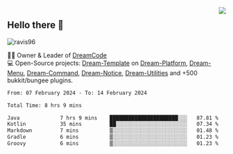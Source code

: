 <img align='right' src="https://github-readme-stats.vercel.app/api?username=Ravis96&show_icons=true">

## Hello there 👋
<p align="left"> <img src="https://komarev.com/ghpvc/?username=ravis96&label=Profile%20views&color=0e75b6&style=flat" alt="ravis96" /> </p>

👨‍💻 Owner & Leader of [DreamCode](https://github.com/DreamPoland) <br>
💻 Open-Source projects: [Dream-Template](https://github.com/DreamPoland/dream-template) on [Dream-Platform](https://github.com/DreamPoland/dream-platform), [Dream-Menu](https://github.com/DreamPoland/dream-menu), [Dream-Command](https://github.com/DreamPoland/dream-command), [Dream-Notice](https://github.com/DreamPoland/dream-notice), [Dream-Utilities](https://github.com/DreamPoland/dream-utilities) and +500 bukkit/bungee plugins.

<!--START_SECTION:waka-->

```txt
From: 07 February 2024 - To: 14 February 2024

Total Time: 8 hrs 9 mins

Java             7 hrs 9 mins    ██████████████████████░░░   87.81 %
Kotlin           35 mins         ██░░░░░░░░░░░░░░░░░░░░░░░   07.34 %
Markdown         7 mins          ▒░░░░░░░░░░░░░░░░░░░░░░░░   01.48 %
Gradle           6 mins          ▒░░░░░░░░░░░░░░░░░░░░░░░░   01.23 %
Groovy           6 mins          ▒░░░░░░░░░░░░░░░░░░░░░░░░   01.23 %
```

<!--END_SECTION:waka-->

